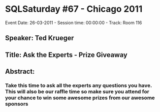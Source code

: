 # SQLSaturday #67 - Chicago 2011
Event Date: 26-03-2011 - Session time: 00:00:00 - Track: Room 116
## Speaker: Ted Krueger
## Title: Ask the Experts - Prize Giveaway
## Abstract:
### Take this time to ask all the experts any questions you have.  This will also be our raffle time so make sure you attend for your chance to win some awesome prizes from our awesome sponsors
